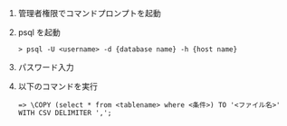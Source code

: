 1. 管理者権限でコマンドプロンプトを起動

2. psql を起動

    ```
    > psql -U <username> -d {database name} -h {host name}
    ```
    
3. パスワード入力

4. 以下のコマンドを実行

    ```
    => \COPY (select * from <tablename> where <条件>) TO '<ファイル名>' WITH CSV DELIMITER ',';
    ```
    
